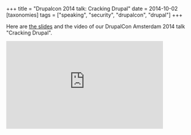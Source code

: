 +++
title = "Drupalcon 2014 talk: Cracking Drupal"
date = 2014-10-02
[taxonomies]
tags = ["speaking", "security", "drupalcon", "drupal"]
+++

Here are [the slides](https://docs.google.com/presentation/d/1LWXRbcQUTj9NDHg8gHplAc7EGy94nmbUEUryWLHJqBg/edit?usp=sharing) and the video of our DrupalCon Amsterdam 2014 talk "Cracking Drupal".

<iframe width="420" height="236" src="https://www.youtube-nocookie.com/embed/ZkNGObI4nlU" frameborder="0" allow="accelerometer; autoplay; encrypted-media; gyroscope; picture-in-picture" allowfullscreen></iframe>

<!-- more -->
